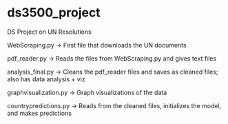 # ds3500_project
DS Project on UN Resolutions

WebScraping.py -> First file that downloads the UN documents

pdf_reader.py -> Reads the files from WebScraping.py and gives text files

analysis_final.py -> Cleans the pdf_reader files and saves as cleaned files; also has data analysis + viz

graphvisualization.py -> Graph visualizations of the data

countrypredictions.py -> Reads from the cleaned files, initializes the model, and makes predictions
